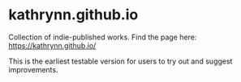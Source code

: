 # kathrynn.github.io
Collection of indie-published works.  Find the page here: https://kathrynn.github.io/

This is the earliest testable version for users to try out and suggest improvements.
